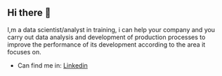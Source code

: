 ## Hi there 👋

<!--
**Gio10969/Gio10969** is a ✨ _special_ ✨ repository because its `README.md` (this file) appears on your GitHub profile.-->

I,m a data scientist/analyst in training, i can help your company and you carry out data analysis and development of production processes to improve the performance of its development according to the area it focuses on.
- Can find me in:
[Linkedin](https://www.linkedin.com/in/gio10969/)

